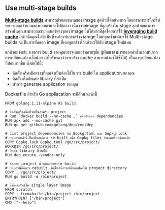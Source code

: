## Use multi-stage builds

**[Multi-stage builds](https://docs.docker.com/develop/develop-images/multistage-build/)** สามารถช่วยลดขนาดของ image สุดท้ายได้อย่างมาก โดยการกระทำนี้จะไม่พยายามลดจำนวนของเลเยอร์และไฟล์กลาง เนื่องจากimage ที่ถูกสร้างใน stage สุดท้ายของการสร้างนั้นคุณสามารถลดขนาดเยอร์ต่างๆของ image ให้ได้มากที่สุดโดยการใช้ **[leveraging build cache](https://docs.docker.com/develop/develop-images/dockerfile_best-practices/#leverage-build-cache)** กล่าวคือคุณไม่จำเป็นที่จะต้องทำการสร้าง iamge ใหม่ทุกครั้งแต่การใช้ Multi-stage builds จะเป็นการคัดลอก image ที่เคยถูกสร้างไว้แล้วมาใช้กับ stage ใหม่แทน

ยกตัวอย่างเช่น หากการ build ของคุณบรรจุเลเยอร์หลายๆชั้น ผู้พัฒนาสามารถออกคำสั่งพวกมันจากการเปลี่ยนแปลงเล็กน้อย (เพื่อรับรองว่าการสร้าง cache สามารถนำมาใช้ซ้ำได้) เป็นการเปลี่ยนแปลงที่บ่อยมากขึ้น ดังต่อไปนี้:
* ติดตั้งเครื่องมือต่างๆที่คุณจำเป็นต้องใช้ในการ build ใน application ของคุณ
* ติดตั้งหรืออัพเดท library ที่จำเป็น
* ทำการ generate application ของคุณ

Dockerfile สำหรับ Go appliacation จะมีลักษณะดังนี้

```
FROM golang:1.11-alpine AS build

# ติดตั้งเครื่องมือที่จำเป็นสำหรับ project
# Run `docker build --no-cache .` เพื่ออัพเดท dependencies
RUN apk add --no-cache git
RUN go get github.com/golang/dep/cmd/dep

# List project dependencies กับ Gopkg.toml และ Gopkg.lock
# เลเยอร์เหล่านี้เป็นเพียงแค่การ re-built เมื่อ Gopkg files อัพเดทเรียบร้อยแล้ว
COPY Gopkg.lock Gopkg.toml /go/src/project/
WORKDIR /go/src/project/
# ติดตั้ง library ที่จำเป็น
RUN dep ensure -vendor-only

# คัดลอก project ทั้งหมดและทำการ build
# เลเยอร์นี้คือการ rebuilt เมื่อไฟล์มีการเปลี่ยนแปลงใน project directory
COPY . /go/src/project/
RUN go build -o /bin/project

# นี่คือผลลัพธ์ใน single layer image
FROM scratch
COPY --from=build /bin/project /bin/project
ENTRYPOINT ["/bin/project"]
CMD ["--help"]
```
